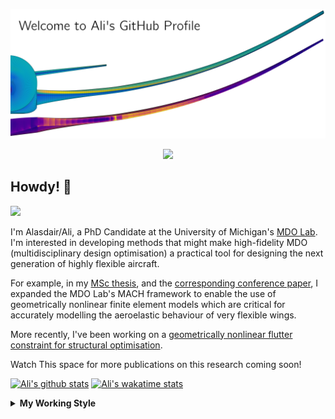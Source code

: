 <!--
# Welcome to Ali's github profile


-->

![banner](https://raw.githubusercontent.com/A-CGray/A-CGray/main/Images/GitHubProfileBanner.png)
<p align='center'>
<a href="https://www.linkedin.com/in/alasdaircgray/"><img height="30" src="https://github.com/WaylonWalker/WaylonWalker/blob/main/icon/linkedin.png?raw=true"></a>
</p>

## Howdy! 👋

![](https://komarev.com/ghpvc/?username=A-CGray&color=blue)

I'm Alasdair/Ali, a PhD Candidate at the University of Michigan's [MDO Lab](http://mdolab.engin.umich.edu).
I'm interested in developing methods that might make high-fidelity MDO (multidisciplinary design optimisation) a practical tool for designing the next generation of highly flexible aircraft.

For example, in my [MSc thesis](http://resolver.tudelft.nl/uuid:1a6b5001-d213-40d9-bc2c-5e831eda527d), and the [corresponding conference paper](https://www.researchgate.net/publication/348242101_Geometrically_Nonlinear_High-fidelity_Aerostructural_Optimization_for_Highly_Flexible_Wings), I expanded the MDO Lab's MACH framework to enable the use of geometrically nonlinear finite element models which are critical for accurately modelling the aeroelastic behaviour of very flexible wings.

More recently, I've been working on a [geometrically nonlinear flutter constraint for structural optimisation](https://www.researchgate.net/publication/357429071_High-Fidelity_Gradient-Based_Wing_Structural_Optimization_Including_a_Geometrically_Nonlinear_Flutter_Constraint).

Watch This space for more publications on this research coming soon!

<!--
**A-CGray/A-CGray** is a ✨ _special_ ✨ repository because its `README.md` (this file) appears on your GitHub profile.

Here are some ideas to get you started:

- 🔭 I’m currently working on ...
- 🌱 I’m currently learning ...
- 👯 I’m looking to collaborate on ...
- 🤔 I’m looking for help with ...
- 💬 Ask me about ...
- 📫 How to reach me: ...
- 😄 Pronouns: ...
- ⚡ Fun fact: ...
-->


[![Ali's github stats](https://github-readme-stats.vercel.app/api?username=A-CGray)](https://github.com/anuraghazra/github-readme-stats)
[![Ali's wakatime stats](https://github-readme-stats.vercel.app/api/wakatime?username=ACGray)](https://github.com/anuraghazra/github-readme-stats)


<details>
  <summary>
    <strong>My Working Style</strong>
  </summary>
  
  <!--START_SECTION:waka-->
![Code Time](http://img.shields.io/badge/Code%20Time-1%2C511%20hrs%2053%20mins-blue)

![Lines of code](https://img.shields.io/badge/From%20Hello%20World%20I%27ve%20Written-11%20Million%20lines%20of%20code-blue)

**I'm an Early 🐤** 

```text
🌞 Morning    85 commits     ████░░░░░░░░░░░░░░░░░░░░░   18.56% 
🌆 Daytime    172 commits    █████████░░░░░░░░░░░░░░░░   37.55% 
🌃 Evening    176 commits    █████████░░░░░░░░░░░░░░░░   38.43% 
🌙 Night      25 commits     █░░░░░░░░░░░░░░░░░░░░░░░░   5.46%

```
📅 **I'm Most Productive on Thursday** 

```text
Monday       62 commits     ███░░░░░░░░░░░░░░░░░░░░░░   13.54% 
Tuesday      69 commits     ███░░░░░░░░░░░░░░░░░░░░░░   15.07% 
Wednesday    65 commits     ███░░░░░░░░░░░░░░░░░░░░░░   14.19% 
Thursday     120 commits    ██████░░░░░░░░░░░░░░░░░░░   26.2% 
Friday       90 commits     █████░░░░░░░░░░░░░░░░░░░░   19.65% 
Saturday     14 commits     ░░░░░░░░░░░░░░░░░░░░░░░░░   3.06% 
Sunday       38 commits     ██░░░░░░░░░░░░░░░░░░░░░░░   8.3%

```


📊 **This Week I Spent My Time On** 

```text
💬 Programming Languages: 
Python                   10 hrs 5 mins       ██████████░░░░░░░░░░░░░░░   43.34% 
TeX                      9 hrs 54 mins       ██████████░░░░░░░░░░░░░░░   42.6% 
Markdown                 1 hr 58 mins        ██░░░░░░░░░░░░░░░░░░░░░░░   8.49% 
Other                    38 mins             ░░░░░░░░░░░░░░░░░░░░░░░░░   2.73% 
C++                      26 mins             ░░░░░░░░░░░░░░░░░░░░░░░░░   1.91%

🔥 Editors: 
VS Code                  23 hrs 16 mins      █████████████████████████   100.0%

🐱‍💻 Projects: 
umnast_mach              8 hrs 19 mins       █████████░░░░░░░░░░░░░░░░   35.78% 
6241e96ddd61914e8229e996 7 hrs 32 mins       ████████░░░░░░░░░░░░░░░░░   32.42% 
62b0a602752f278f6f1893b1 2 hrs 23 mins       ██░░░░░░░░░░░░░░░░░░░░░░░   10.25% 
2022-06-IFASD            1 hr 39 mins        █░░░░░░░░░░░░░░░░░░░░░░░░   7.12% 
OpenMDAO_NAST            1 hr 10 mins        █░░░░░░░░░░░░░░░░░░░░░░░░   5.02%

💻 Operating System: 
Linux                    23 hrs 16 mins      █████████████████████████   100.0%

```

**I Mostly Code in Python** 

```text
Python                   18 repos            ████████████░░░░░░░░░░░░░   48.65% 
TeX                      8 repos             █████░░░░░░░░░░░░░░░░░░░░   21.62% 
HTML                     3 repos             ██░░░░░░░░░░░░░░░░░░░░░░░   8.11% 
C++                      2 repos             █░░░░░░░░░░░░░░░░░░░░░░░░   5.41% 
Shell                    2 repos             █░░░░░░░░░░░░░░░░░░░░░░░░   5.41%

```


**Timeline**

![Chart not found](https://raw.githubusercontent.com/A-CGray/A-CGray/main/charts/bar_graph.png) 


 Last Updated on 03/07/2022 02:03:20 UTC
<!--END_SECTION:waka-->
</details>
